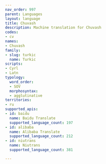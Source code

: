 ```yaml
---
nav_order: 997
parent: Languages
layout: language
title: Chuvash
description: Machine translation for Chuvash
codes:
- cv
names:
- Chuvash
family:
- slug: turkic
  name: Turkic
scripts:
- Cyrl
- Latn
typology:
  word_order:
  - SOV
  morphosyntax:
  - agglutinative
territories:
- ru
supported_apis:
- id: baidu
  name: Baidu Translate
  supported_language_count: 197
- id: alibaba
  name: Alibaba Translate
  supported_language_count: 212
- id: niutrans
  name: Niutrans
  supported_language_count: 381

---
```


